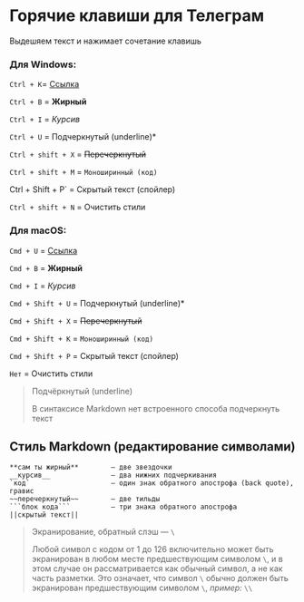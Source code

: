 # Горячие клавиши для Телеграм

Выдешяем текст и нажимает сочетание клавишь

### Для Windows:

`Ctrl + K`= [Ссылка](#)

`Ctrl + B` = **Жирный**

`Ctrl + I` = *Курсив*

`Ctrl + U` = Подчеркнутый (underline)*
    
`Ctrl + shift + X` = ~~Перечеркнутый~~
    
`Ctrl + shift + M` = `Моноширинный (код)`

Ctrl + Shift + P` = Скрытый текст (спойлер)
     
`Ctrl + shift + N` = Очистить стили

### Для macOS:

`Cmd + U` = [Ссылка](#)

`Cmd + B` = **Жирный**

`Cmd + I` = *Курсив*

`Cmd + Shift + U` = Подчеркнутый (underline)*

`Cmd + Shift + X` = ~~Перечеркнутый~~

`Cmd + Shift + K` = `Моноширинный (код)`

`Cmd + Shift + P` = Скрытый текст (спойлер)

`Нет` = Очистить стили

> Подчёркнутый (underline)
>
> В синтаксисе Markdown нет встроенного способа подчеркнуть текст


## Стиль Markdown (редактирование символами)

```
**сам ты жирный**        — две звездочки
__курсив__               – два нижних подчеркивания
`код`                    – один знак обратного апострофа (back quote), гравис
~~перечеркнутый~~        – две тильды
```блок кода```          — три знака обратного апострофа
||скрытый текст||
```

> Экранирование, обратный слэш — `\`
>
>Любой символ с кодом от 1 до 126 включительно может быть экранирован в любом месте предшествующим символом `\`, и в этом случае он рассматривается как обычный символ, а не как часть разметки. Это означает, что символ `\` обычно должен быть экранирован предшествующим символом `\`, *пример:* `\\`

